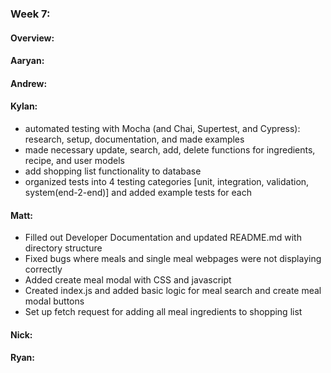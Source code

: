 ### Week 7:
#### Overview:


#### Aaryan:

#### Andrew:

#### Kylan:
- automated testing with Mocha (and Chai, Supertest, and Cypress): research, setup, documentation, and made examples  
- made necessary update, search, add, delete functions for ingredients, recipe, and user models  
- add shopping list functionality to database  
- organized tests into 4 testing categories [unit, integration, validation, system(end-2-end)] and added example tests for each  

#### Matt:
- Filled out Developer Documentation and updated README.md with directory structure
- Fixed bugs where meals and single meal webpages were not displaying correctly
- Added create meal modal with CSS and javascript
- Created index.js and added basic logic for meal search and create meal modal buttons
- Set up fetch request for adding all meal ingredients to shopping list

#### Nick:

#### Ryan:
